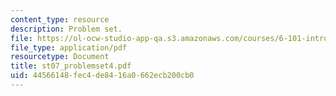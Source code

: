 ```yaml
---
content_type: resource
description: Problem set.
file: https://ol-ocw-studio-app-qa.s3.amazonaws.com/courses/6-101-introductory-analog-electronics-laboratory-spring-2007/44566148fec4de8416a0662ecb200cb0_st07_problemset4.pdf
file_type: application/pdf
resourcetype: Document
title: st07_problemset4.pdf
uid: 44566148-fec4-de84-16a0-662ecb200cb0
---
```

